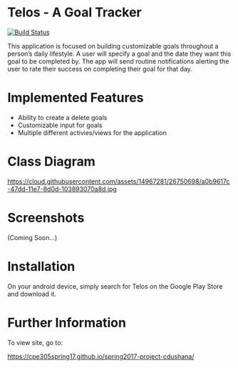 # Telos - A Goal Tracker
[![Build Status](https://travis-ci.org/cpe305Spring17/spring2017-project-cdushana.svg?branch=master)](https://travis-ci.org/cpe305Spring17/spring2017-project-cdushana)

This application is focused on building customizable goals throughout a person’s daily lifestyle. A user will specify a goal and the date they want this goal to be completed by. The app will send routine notifications alerting the user to rate their success on completing their goal for that day.

# Implemented Features
 - Ability to create a delete goals
 - Customizable input for goals
 - Multiple different activies/views for the application

# Class Diagram

https://cloud.githubusercontent.com/assets/14967281/26750698/a0b9617c-47dd-11e7-8d0d-103893070a8d.jpg

# Screenshots

(Coming Soon...)

# Installation

On your android device, simply search for Telos on the Google Play Store and download it.

# Further Information

To view site, go to: 

https://cpe305spring17.github.io/spring2017-project-cdushana/
